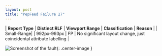 ```yaml
---
layout: post
title: "PepFeed Failure 27"
---
```

| **Report Type** | **Distinct RLF** | **Viewport Range** | **Classification** | **Reason** |
| Small-Range|  | 992px-993px | FP | No significant layout change, just coincidental attribute labelling | 

![Screenshot of the fault](../../../assets/images/PepFeed/fault27/smallrangeWidth992.png){: .center-image }